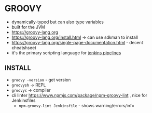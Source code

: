 # GROOVY
- dynamically-typed but can also type variables
- built for the JVM
- https://groovy-lang.org
- https://groovy-lang.org/install.html -> can use sdkman to install
- https://groovy-lang.org/single-page-documentation.html - decent cheatshseet
- it's the primary scripting language for [jenkins pipelines](jenkins_cheatsheet.md)

## INSTALL
- `groovy -version` - get version
- `groovysh` -> REPL
- `groovyc` -> compiler
- cli linter https://www.npmjs.com/package/npm-groovy-lint , nice for Jenkinsfiles
    - `npm-groovy-lint Jenkinsfile` - shows warning/errors/info
